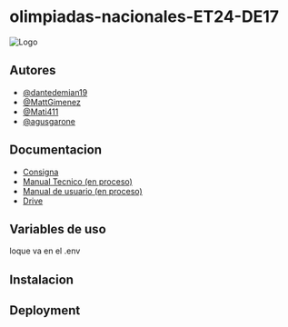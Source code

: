 
# olimpiadas-nacionales-ET24-DE17


![Logo](https://michiganhr.org/wp-content/uploads/2015/01/insert-logo-375x360.png)


## Autores

- [@dantedemian19](https://www.github.com/dantedemian19)
- [@MattGimenez](https://github.com/MattGimenez)
- [@Mati411](https://github.com/Mati411)
- [@agusgarone](https://github.com/agusgarone)



## Documentacion

- [Consigna](http://www.inet.edu.ar/wp-content/uploads/2021/11/ONV-2021_Programacion_NACIONAL.pdf)
- [Manual Tecnico (en proceso)]()
- [Manual de  usuario (en proceso)]()
- [Drive](https://drive.google.com/drive/folders/1l6sn93nIvd59LfBTZsqDZh8x-NLZonhK?usp=sharing)


## Variables de uso

loque va en el .env


## Instalacion
    
## Deployment


